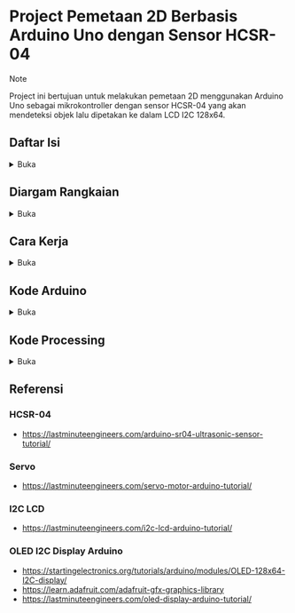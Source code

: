 # Project Pemetaan 2D Berbasis Arduino Uno dengan Sensor HCSR-04

> [!NOTE]  
>  Project ini bertujuan untuk melakukan pemetaan 2D menggunakan Arduino Uno sebagai mikrokontroller dengan sensor HCSR-04 yang akan mendeteksi objek lalu dipetakan ke dalam LCD I2C 128x64.

## Daftar Isi

<details>
<summary> Buka </summary>
    
- [Diargam Rangkaian](https://github.com/FillahAlamsyah/Project-Radar/blob/main/README.md#cDiargam-Rangkaian)
- [Cara Kerja](https://github.com/FillahAlamsyah/Project-Radar/blob/main/README.md#cara-kerja)
- [Kode Arduino](https://github.com/FillahAlamsyah/Project-Radar/blob/main/README.md#kode-arduino)
- [Kode Processing](https://github.com/FillahAlamsyah/Project-Radar/blob/main/README.md#kode-processing)
- [Referensi](https://github.com/FillahAlamsyah/Project-Radar/blob/main/README.md#Referensi)

</details>

## Diargam Rangkaian

<details>
<summary> Buka </summary>

![Circuit-Diagram.png](https://github.com/FillahAlamsyah/Project-Radar/blob/main/Circuit-Diagram.png)
[Simulasi Rangkaian di wokwi.com](https://wokwi.com/projects/376864616405893121)

</details>

## Cara Kerja

<details>
<summary> Buka </summary>
    
```mermaid
flowchart TD;
    A[Sensor HCSR] -->|Jarak| C(Arduino);
    B[Servo] -->|Sudut| C(Arduino);
    C -->|Print Serial| D(Processing);
    D(Processing) -->|Plot Radar| E(Canvas Window);
```


![image](https://github.com/FillahAlamsyah/Project-Radar/assets/87614211/0623da71-5fb9-424f-a885-b06d3a46b89f)
* Output 

Test di P5JS Web Live Editor https://editor.p5js.org/fillahall/sketches/RXj1kirjl

</details>

## Kode Arduino

<details>
<summary> Buka </summary>
    
```c++
#include <Servo.h> 

// Defines Trig and Echo pins of the Ultrasonic Sensor
const int trigPin = 10;
const int echoPin = 11;
const int servoPin = 12;
// Variables for the duration and the distance
long duration;
int distance;

Servo myServo; // Creates a servo object for controlling the servo motor

void setup() {
  Serial.begin(9600);
  pinMode(trigPin, OUTPUT); // Sets the trigPin as an Output
  pinMode(echoPin, INPUT); // Sets the echoPin as an Input
  myServo.attach(servoPin); // Defines on which pin is the servo motor attached
}
void loop() {
  for(int i=15;i<=165;i++){ // rotates the servo motor from 15 to 165 degrees
    myServo.write(i);
    delay(30);
    distance = calculateDistance(); // Calls a function for calculating the distance measured by the Ultrasonic sensor for each degree
    Serial.print(i);Serial.print(",");Serial.println(distance);
  }
  for(int i=165;i>15;i--){  // Repeats the previous lines from 165 to 15 degrees
    myServo.write(i);
    delay(30);
    distance = calculateDistance();
    Serial.print(i);Serial.print(",");Serial.println(distance);
  }
}
// Function for calculating the distance measured by the Ultrasonic sensor
int calculateDistance(){ 
  digitalWrite(trigPin, LOW); 
  delayMicroseconds(2);
  digitalWrite(trigPin, HIGH);  // Sets the trigPin on HIGH state for 10 micro seconds
  delayMicroseconds(10);
  digitalWrite(trigPin, LOW);
  duration = pulseIn(echoPin, HIGH); // Reads the echoPin, returns the sound wave travel time in microseconds
  distance = duration*0.034/2;
  return distance;
}
```
</details>

## Kode Processing
<details>
<summary> Buka </summary>
    
### Header
```java
import processing.serial.*; // imports library for serial communication
import java.awt.event.KeyEvent; // imports library for reading the data from the serial port
import java.io.IOException;
```

### Variabel
```java
Serial myPort; // defines Object Serial

// defines variables
String angle="";
String distance="";
String data="";
String noObject;
float pixsDistance;
int iAngle, iDistance;
int index1=0;
int index2=0;

String[] parts;
PFont orcFont;
```
### Fungsi ```setup()```
```java
void setup() {
 size (1200, 700); // ***CHANGE THIS TO YOUR SCREEN RESOLUTION***
 smooth();
 String portName = Serial.list()[0]; //change the 0 to a 1 or 2 etc. to match your port
 myPort = new Serial(this,portName, 9600); // ****CHANGE THE COM3 To the PORT YOUR ARDUINO IS ON!!!!****
 println(myPort);
 myPort.bufferUntil('\n'); // reads the data from the serial port up to the character '.'. So actually it reads this: angle,distance.
}
```
### Fungsi ```draw()```
```java
void draw() {
  fill(98,245,31);// simulating motion blur and slow fade of the moving line
  noStroke();
  fill(0,4); 
  rect(0, 0, width, height-height*0.065); 
  
  fill(98,245,31); // green color
  // calls the functions for drawing the radar
  drawRadar(); 
  drawLine();
  drawObject();
  drawText();
}
```

### Fungsi ```serialEvent()```
```java
void serialEvent (Serial myPort) { // starts reading data from the Serial Port
  // reads the data from the Serial Port up to the character '.' and puts it into the String variable "data".
  try{
  data = myPort.readStringUntil('\n');
  println(data);
  parts = data.split(",");
  angle = parts[0].trim();
  distance = parts[1].trim();
  println("angle : ", angle,"\t distance : ",distance);
  // converts the String variables into Integer
  iAngle = int(angle);
  iDistance = int(distance);
  }
  catch(Exception e){
    e.printStackTrace();
  }
}
```

### Fungsi ```drawRadar()```
```java
void drawRadar() {
  pushMatrix();
  translate(width/2,height-height*0.074); // moves the starting coordinats to new location
  noFill();
  strokeWeight(2);
  stroke(98,245,31);
  // draws the arc lines
  arc(0,0,(width-width*0.0625),(width-width*0.0625),PI,TWO_PI);
  arc(0,0,(width-width*0.27),(width-width*0.27),PI,TWO_PI);
  arc(0,0,(width-width*0.479),(width-width*0.479),PI,TWO_PI);
  arc(0,0,(width-width*0.687),(width-width*0.687),PI,TWO_PI);
  // draws the angle lines
  line(-width/2,0,width/2,0);
  line(0,0,(-width/2)*cos(radians(30)),(-width/2)*sin(radians(30)));
  line(0,0,(-width/2)*cos(radians(60)),(-width/2)*sin(radians(60)));
  line(0,0,(-width/2)*cos(radians(90)),(-width/2)*sin(radians(90)));
  line(0,0,(-width/2)*cos(radians(120)),(-width/2)*sin(radians(120)));
  line(0,0,(-width/2)*cos(radians(150)),(-width/2)*sin(radians(150)));
  line((-width/2)*cos(radians(30)),0,width/2,0);
  popMatrix();
}
```
Output

![image](https://github.com/FillahAlamsyah/Project-Radar/assets/87614211/95d6fcee-c5ec-46c5-a369-b70bbfaa5b78)

### Fungsi ```drawObject()```
```java
void drawObject() {
  pushMatrix();
  translate(width/2,height-height*0.074); // moves the starting coordinats to new location
  strokeWeight(9);
  stroke(255,10,10); // red color
  pixsDistance = iDistance*((height-height*0.1666)*0.025); // covers the distance from the sensor from cm to pixels
  // limiting the range to 40 cms
  if(iDistance<40){
    // draws the object according to the angle and the distance
  line(pixsDistance*cos(radians(iAngle)),-pixsDistance*sin(radians(iAngle)),(width-width*0.505)*cos(radians(iAngle)),-(width-width*0.505)*sin(radians(iAngle)));
  }
  popMatrix();
}
```

![image](https://github.com/FillahAlamsyah/Project-Radar/assets/87614211/099826f9-04a3-48f6-98c0-9c20cb591c6c)


### Fungsi ```drawLine()```
```java
void drawLine() {
  pushMatrix();
  strokeWeight(9);
  stroke(30,250,60);
  translate(width/2,height-height*0.074); // moves the starting coordinats to new location
  line(0,0,(height-height*0.12)*cos(radians(iAngle)),-(height-height*0.12)*sin(radians(iAngle))); // draws the line according to the angle
  popMatrix();
}
```
![image](https://github.com/FillahAlamsyah/Project-Radar/assets/87614211/9e619aa2-e43c-4c47-bb95-9da33cd7116b)


### Fungsi ```drawText()```
```java
void drawText() { // draws the texts on the screen
  
  pushMatrix();
  if(iDistance>40) {
  noObject = "Out of Range";
  }
  else {
  noObject = "In Range";
  }
  fill(0,0,0);
  noStroke();
  rect(0, height-height*0.0648, width, height);
  fill(98,245,31);
  textSize(25);
  
  text("10cm",width-width*0.3854,height-height*0.0833);
  text("20cm",width-width*0.281,height-height*0.0833);
  text("30cm",width-width*0.177,height-height*0.0833);
  text("40cm",width-width*0.0729,height-height*0.0833);
  textSize(40);
  text("Arduino Radar", width-width*0.975, height-height*0.0277);
  text("Angle: " + iAngle +" °", width-width*0.68, height-height*0.0277);
  text("Distance: ", width-width*0.36, height-height*0.0277);
  if(iDistance<40) {
  text("        " + iDistance +" cm", width-width*0.26, height-height*0.0277);
  }
  textSize(25);
  fill(98,245,60);
  translate((width-width*0.4994)+width/2*cos(radians(30)),(height-height*0.0907)-width/2*sin(radians(30)));
  rotate(-radians(-60));
  text("30°",0,0);
  resetMatrix();
  translate((width-width*0.503)+width/2*cos(radians(60)),(height-height*0.0888)-width/2*sin(radians(60)));
  rotate(-radians(-30));
  text("60°",0,0);
  resetMatrix();
  translate((width-width*0.507)+width/2*cos(radians(90)),(height-height*0.0833)-width/2*sin(radians(90)));
  rotate(radians(0));
  text("90°",0,0);
  resetMatrix();
  translate(width-width*0.513+width/2*cos(radians(120)),(height-height*0.07129)-width/2*sin(radians(120)));
  rotate(radians(-30));
  text("120°",0,0);
  resetMatrix();
  translate((width-width*0.5104)+width/2*cos(radians(150)),(height-height*0.0574)-width/2*sin(radians(150)));
  rotate(radians(-60));
  text("150°",0,0);
  popMatrix(); 
}
```

![image](https://github.com/FillahAlamsyah/Project-Radar/assets/87614211/9815bdbf-979a-4003-ba10-8f3544136ec4)

</details>

## Referensi
### HCSR-04
- https://lastminuteengineers.com/arduino-sr04-ultrasonic-sensor-tutorial/

### Servo
- https://lastminuteengineers.com/servo-motor-arduino-tutorial/

### I2C LCD
- https://lastminuteengineers.com/i2c-lcd-arduino-tutorial/

### OLED I2C Display Arduino
- https://startingelectronics.org/tutorials/arduino/modules/OLED-128x64-I2C-display/
- https://learn.adafruit.com/adafruit-gfx-graphics-library
- https://lastminuteengineers.com/oled-display-arduino-tutorial/

